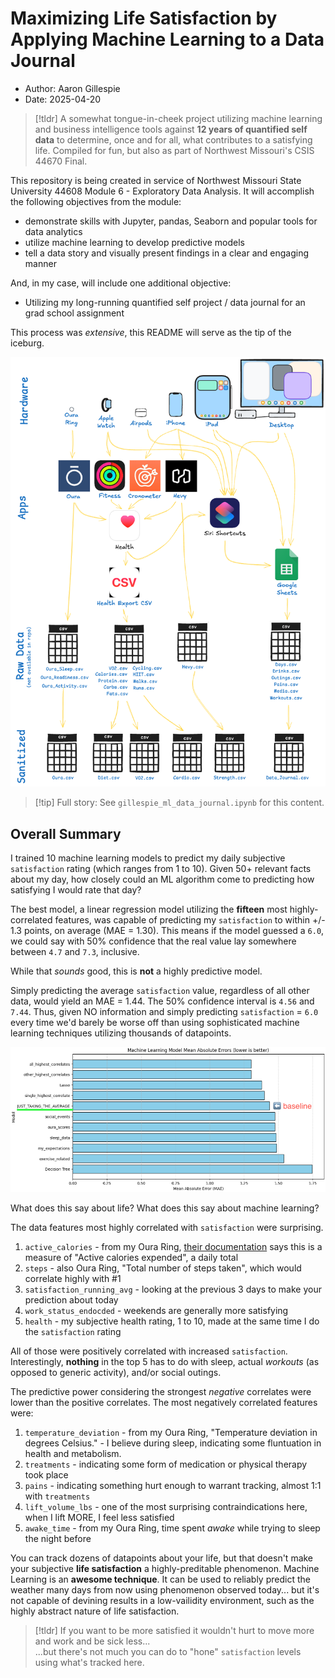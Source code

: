 # Maximizing Life Satisfaction by Applying Machine Learning to a Data Journal

- Author: Aaron Gillespie  
- Date: 2025-04-20

> [!tldr]
> A somewhat tongue-in-cheek project utilizing machine learning and business intelligence tools against **12 years of quantified self data** to determine, once and for all, what contributes to a satisfying life. Compiled for fun, but also as part of Northwest Missouri's CSIS 44670 Final. 

This repository is being created in service of Northwest Missouri State University 44608 Module 6 - Exploratory Data Analysis. It will accomplish the following objectives from the module:

- demonstrate skills with Jupyter, pandas, Seaborn and popular tools for data analytics
- utilize machine learning to develop predictive models
- tell a data story and visually present findings in a clear and engaging manner

And, in my case, will include one additional objective:
- Utilizing my long-running quantified self project / data journal for an grad school assignment

This process was *extensive*, this README will serve as the tip of the iceburg.

![pre-work to get the data](assets/pre-work.png)

> [!tip] Full story:
> See `gillespie_ml_data_journal.ipynb` for this content.

## Overall Summary

I trained 10 machine learning models to predict my daily subjective `satisfaction` rating (which ranges from 1 to 10). Given 50+ relevant facts about my day, how closely could an ML algorithm come to predicting how satisfying I would rate that day?

The best model, a linear regression model utilizing the **fifteen** most highly-correlated features, was capable of predicting my `satisfaction` to within +/- 1.3 points, on average (MAE = 1.30). This means if the model guessed a `6.0`, we could say with 50% confidence that the real value lay somewhere between `4.7` and `7.3`, inclusive.

While that *sounds* good, this is **not** a highly predictive model. 

Simply predicting the average `satisfaction` value, regardless of all other data, would yield an MAE = 1.44. The 50% confidence interval is `4.56` and `7.44`. Thus, given NO information and simply predicting `satisfaction` = `6.0` every time we'd barely be worse off than using sophisticated machine learning techniques utilizing thousands of datapoints.

![bar chart showing results](assets/results.png)

What does this say about life? What does this say about machine learning?

The data features most highly correlated with `satisfaction` were surprising.

1. `active_calories` - from my Oura Ring, [their documentation](https://cloud.ouraring.com/v2/docs#operation/Single_daily_activity_Document_v2_usercollection_daily_activity__document_id__get) says this is a measure of "Active calories expended", a daily total
2. `steps` - also Oura Ring, "Total number of steps taken", which would correlate highly with #1 
3. `satisfaction_running_avg` - looking at the previous 3 days to make your prediction about today
4. `work_status_endocded` - weekends are generally more satisfying
5. `health` - my subjective health rating, 1 to 10, made at the same time I do the `satisfaction` rating

All of those were positively correlated with increased `satisfaction`. Interestingly, **nothing** in the top 5 has to do with sleep, actual *workouts* (as opposed to generic activity), and/or social outings. 

The predictive power considering the strongest *negative* correlates were lower than the positive correlates. The most negatively correlated features were:

1. `temperature_deviation` - from my Oura Ring, "Temperature deviation in degrees Celsius." - I believe during sleep, indicating some fluntuation in health and metabolism.
2. `treatments` - indicating some form of medication or physical therapy took place
3. `pains` - indicating something hurt enough to warrant tracking, almost 1:1 with `treatments`
4. `lift_volume_lbs` - one of the most surprising contraindications here, when I lift MORE, I feel less satisfied
5. `awake_time` - from my Oura Ring, time spent *awake* while trying to sleep the night before

You can track dozens of datapoints about your life, but that doesn't make your subjective **life satisfaction** a highly-preditable phenomenon. Machine Learning is an **awesome technique**. It can be used to reliably predict the weather many days from now using phenomenon observed today... but it's not capable of devining results in a low-vailidity environment, such as the highly abstract nature of life satisfaction.

> [!tldr] If you want to be more satisfied it wouldn't hurt to move more and work and be sick less...  
> ...but there's not much you can do to "hone" `satisfaction` levels using what's tracked here.
